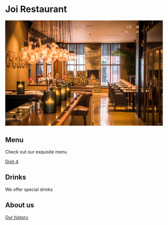 # Joi Restaurant

![alt text](images/joi-rest.jfif)

## Menu

Check out our exquisite menu

[Dish 4](dishes/dish4.md)

## Drinks

We offer special drinks

## About us

[Our history](history.md)

